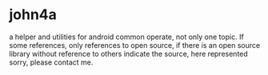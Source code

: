 # john4a
a helper and utilities for android common operate, not only one topic. If some references, only references to open source, if there is an open source library without reference to others indicate the source, here represented sorry, please contact me.
